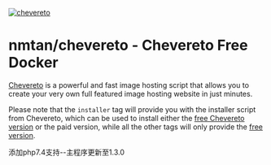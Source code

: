 [cheveretourl]: https://chevereto.com/
[cheveretogithub]: https://github.com/Chevereto/Chevereto-Free

[![chevereto](http://chevereto.com/app/themes/v3/img/chevereto-blue.svg)][cheveretourl]

# nmtan/chevereto - Chevereto Free Docker

[Chevereto][cheveretourl] is a powerful and fast image hosting script that allows you to create your very own full featured image hosting website in just minutes.

Please note that the `installer` tag will provide you with the installer script
from Chevereto, which can be used to install either the [free Chevereto version][cheveretogithub]
or the paid version, while all the other tags will only provide the [free version][cheveretogithub].

添加php7.4支持--主程序更新至1.3.0
